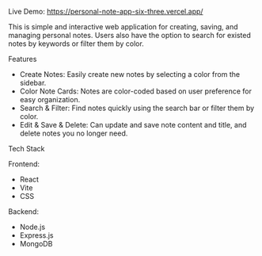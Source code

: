 Live Demo: https://personal-note-app-six-three.vercel.app/

This is simple and interactive web application for creating, saving, and managing personal notes. Users also have the option to search for existed notes by keywords or filter them by color.

Features
- Create Notes: Easily create new notes by selecting a color from the sidebar.
- Color Note Cards: Notes are color-coded based on user preference for easy organization.
- Search & Filter: Find notes quickly using the search bar or filter them by color.
- Edit & Save & Delete: Can update and save note content and title, and delete notes you no longer need.

Tech Stack

  Frontend:
  - React
  - Vite
  - CSS

  Backend:
  - Node.js
  - Express.js
  - MongoDB

